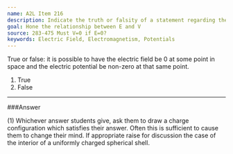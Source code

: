 ```yaml
---
name: A2L Item 216
description: Indicate the truth or falsity of a statement regarding the relationship between the electric field and potential at a point.
goal: Hone the relationship between E and V
source: 283-475 Must V=0 if E=0?
keywords: Electric Field, Electromagnetism, Potentials
---
```


True or false: it is possible to have the electric field be 0 at some
point in space and the electric potential be non-zero at that same
point.

1. True
2. False


<hr/>

###Answer

(1) Whichever answer students give, ask them to draw a charge
configuration which satisfies their answer. Often this is sufficient to
cause them to change their mind. If appropriate raise for discussion the
case of the interior of a uniformly charged spherical shell. 
